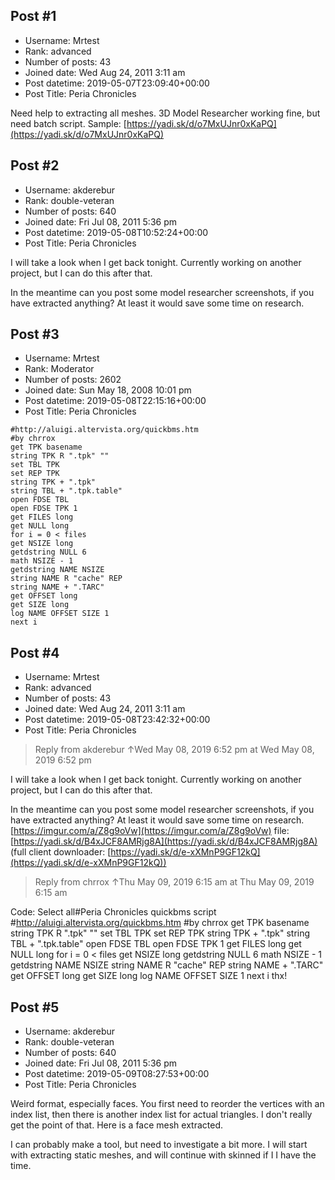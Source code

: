 ## Post #1
- Username: Mrtest
- Rank: advanced
- Number of posts: 43
- Joined date: Wed Aug 24, 2011 3:11 am
- Post datetime: 2019-05-07T23:09:40+00:00
- Post Title: Peria Chronicles

Need help to extracting all meshes. 3D Model Researcher working fine, but need batch script. 
Sample: [https://yadi.sk/d/o7MxUJnr0xKaPQ](https://yadi.sk/d/o7MxUJnr0xKaPQ)
## Post #2
- Username: akderebur
- Rank: double-veteran
- Number of posts: 640
- Joined date: Fri Jul 08, 2011 5:36 pm
- Post datetime: 2019-05-08T10:52:24+00:00
- Post Title: Peria Chronicles

I will take a look when I get back tonight. Currently working on another project, but I can do this after that.

In the meantime can you post some model researcher screenshots, if you have extracted anything? At least it would save some time on research.
## Post #3
- Username: Mrtest
- Rank: Moderator
- Number of posts: 2602
- Joined date: Sun May 18, 2008 10:01 pm
- Post datetime: 2019-05-08T22:15:16+00:00
- Post Title: Peria Chronicles

```
#http://aluigi.altervista.org/quickbms.htm
#by chrrox
get TPK basename
string TPK R ".tpk" ""
set TBL TPK
set REP TPK
string TPK + ".tpk"
string TBL + ".tpk.table"
open FDSE TBL
open FDSE TPK 1 
get FILES long
get NULL long
for i = 0 < files
get NSIZE long
getdstring NULL 6
math NSIZE - 1
getdstring NAME NSIZE
string NAME R "cache" REP
string NAME + ".TARC"
get OFFSET long
get SIZE long
log NAME OFFSET SIZE 1
next i
```
## Post #4
- Username: Mrtest
- Rank: advanced
- Number of posts: 43
- Joined date: Wed Aug 24, 2011 3:11 am
- Post datetime: 2019-05-08T23:42:32+00:00
- Post Title: Peria Chronicles

> Reply from akderebur ↑Wed May 08, 2019 6:52 pm at Wed May 08, 2019 6:52 pm
>
> 
I will take a look when I get back tonight. Currently working on another project, but I can do this after that.

In the meantime can you post some model researcher screenshots, if you have extracted anything? At least it would save some time on research.
[https://imgur.com/a/Z8g9oVw](https://imgur.com/a/Z8g9oVw)
file: [https://yadi.sk/d/B4xJCF8AMRjg8A](https://yadi.sk/d/B4xJCF8AMRjg8A)
(full client downloader: [https://yadi.sk/d/e-xXMnP9GF12kQ](https://yadi.sk/d/e-xXMnP9GF12kQ))

> Reply from chrrox ↑Thu May 09, 2019 6:15 am at Thu May 09, 2019 6:15 am
>
> 
Code: Select all#Peria Chronicles quickbms script
#http://aluigi.altervista.org/quickbms.htm
#by chrrox
get TPK basename
string TPK R ".tpk" ""
set TBL TPK
set REP TPK
string TPK + ".tpk"
string TBL + ".tpk.table"
open FDSE TBL
open FDSE TPK 1 
get FILES long
get NULL long
for i = 0 < files
get NSIZE long
getdstring NULL 6
math NSIZE - 1
getdstring NAME NSIZE
string NAME R "cache" REP
string NAME + ".TARC"
get OFFSET long
get SIZE long
log NAME OFFSET SIZE 1
next i
thx!
## Post #5
- Username: akderebur
- Rank: double-veteran
- Number of posts: 640
- Joined date: Fri Jul 08, 2011 5:36 pm
- Post datetime: 2019-05-09T08:27:53+00:00
- Post Title: Peria Chronicles

Weird format, especially faces. You first need to reorder the vertices with an index list, then there is another index list for actual triangles. I don't really get the point of that. Here is a face mesh extracted.



I can probably make a tool, but need to investigate a bit more. I will start with extracting static meshes, and will continue with skinned if I I have the time.
